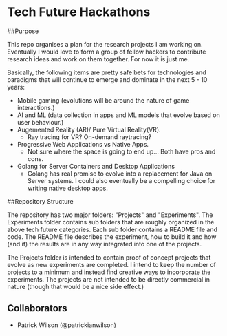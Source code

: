 # Tech Future Hackathons

##Purpose

This repo organises a plan for the research projects I am working on.  Eventually I would love to form a group of fellow hackers to contribute research ideas and work on them together.  For now it is just me.  

Basically, the following items are pretty safe bets for technologies and paradigms that will continue to emerge and dominate in the next 5 - 10 years:

  - Mobile gaming (evolutions will be around the nature of game interactions.)
  - AI and ML (data collection in apps and ML models that evolve based on user behaviour.)
  - Augemented Reality (AR)/ Pure Virtual Reality(VR).
  	- Ray tracing for VR?  On-demand raytracing?
  - Progressive Web Applications vs Native Apps. 
  	- Not sure where the space is going to end up...  Both have pros and cons.
  - Golang for Server Containers and Desktop Applications
  	- Golang has real promise to evolve into a replacement for Java on Server systems.  I could also eventually be a compelling choice for writing native desktop apps.

##Repository Structure

The repository has two major folders:  "Projects" and "Experiments".  The Experiments folder contains sub folders that are roughly organized in the above tech future categories.  Each sub folder contains a README file and code.  The README file describes the experiment, how to build it and how (and if) the results are in any way integrated into one of the projects.

The Projects folder is intended to contain proof of concept projects that evolve as new experiments are completed.  I intend to keep the number of projects to a minimum and instead find creative ways to incorporate the experiments.  The projects are not intended to be directly commercial in nature (though that would be a nice side effect.)

## Collaborators

  - Patrick Wilson (@patrickianwilson)
